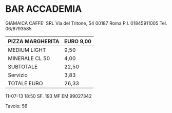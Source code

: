 
# BAR ACCADEMIA
GIAMAICA CAFFE' SRL
Via del Tritone, 54 00187 Roma
P.I. 01845911005
Tel. 06/6793585

| PIZZA MARGHERITA | EURO 9,00 |
| ---------------- | --------- |
| MEDIUM LIGHT     | 9,50      |
| MINERALE CL 50   | 4,00      |
| SUBTOTALE        | 22,50     |
| Servizio         | 3,83      |
| TOTALE EURO      | 26,33     |

11-07-13 18:50                SF. 193
MF EM 99027342

Tavolo: 56